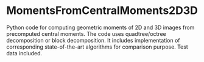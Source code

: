 # MomentsFromCentralMoments2D3D
Python code for computing geometric moments of 2D and 3D images from precomputed central moments. The code uses quadtree/octree decomposition or block decomposition. It includes implementation of corresponding state-of-the-art algorithms for comparison purpose. Test data included.
